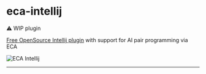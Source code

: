 # eca-intellij

:warning: WIP plugin

<!-- Plugin description -->

[Free OpenSource Intellij plugin](https://github.com/editor-code-assistant/eca-intellij) with support for AI pair programming via ECA

<!-- Plugin description end -->

![ECA Intellij](images/demo.png)

---
